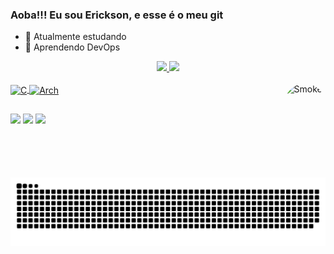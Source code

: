 ### Aoba!!!  Eu sou Erickson, e esse é o meu git

- 🔭 Atualmente estudando
- 🌱 Aprendendo DevOps

<div align="center">
  <a href="https://github.com/Ericksongit">
  <img height="180em" src="https://github-readme-stats.vercel.app/api?username=Ericksongit&show_icons=true&theme=dark&include_all_commits=true&count_private=true"/>
  <img height="180em" src="https://github-readme-stats.vercel.app/api/top-langs/?username=Ericksongit&layout=compact&langs_count=7&theme=dark"/>
</div>
  
  <div style="display: inline_block"><br>
 

  <img align="center" alt="C" src="https://img.shields.io/badge/C-00599C?style=for-the-badge&logo=c&logoColor=white">
  <img align="center" alt="Arch" src="https://img.shields.io/badge/Arch_Linux-1793D1?style=for-the-badge&logo=arch-linux&logoColor=white">
  <img align="right" alt="Smoker" height="150" style="border-radius:50px;"src="http://pa1.narvii.com/5832/ef2bbd31f8c93e9158e964745ef5c14ce94a84e5_hq.gif">
</div>
  
  ##
  
  <div> 
    

    
  <a href ="https://t.me/ErisonTheFighter"><img src="https://img.shields.io/badge/Telegram-2CA5E0?style=for-the-badge&logo=telegram&logoColor=white" target="_blank"></a>
  <a href = "mailto:hdias2331@gmail.com"><img src="https://img.shields.io/badge/-Gmail-%23333?style=for-the-badge&logo=gmail&logoColor=white" target="_blank"></a>
  <a href="linkedin.com/in/henrique-a-a81408140" target="_blank"><img src="https://img.shields.io/badge/-LinkedIn-%230077B5?style=for-the-badge&logo=linkedin&logoColor=white" target="_blank"></a> 
    </div>
    
  ![Snake animation](https://github.com/Ericksongit/Ericksongit/blob/output/github-contribution-grid-snake.svg)
